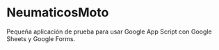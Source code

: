 # NeumaticosMoto
Pequeña aplicación de prueba para usar Google App Script con Google Sheets y Google Forms.
